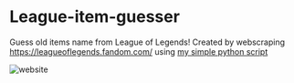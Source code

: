 # League-item-guesser
Guess old items name from League of Legends!
Created by webscraping https://leagueoflegends.fandom.com/ using [my simple python script](https://github.com/Jckpt/scrape_league_items)

![website](https://user-images.githubusercontent.com/64931967/185760096-3cb25131-69e1-4e43-865e-00b5849f6326.gif)

